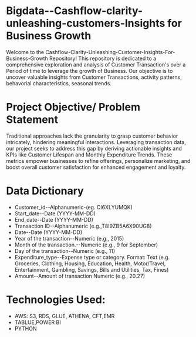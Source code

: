 # Bigdata--Cashflow-clarity-unleashing-customers-Insights for Business Growth

Welcome to the Cashflow-Clarity-Unleashing-Customer-Insights-For-Business-Growth Repository! This repository is dedicated to a comprehensive exploration and analysis of Customer Transaction's over a Period of time to leverage the growth of Business. Our objective is to uncover valuable insights from Customer Transactions, activity patterns, behavorial characteristics, seasonal trends.
# Project Objective/ Problem Statement
Traditional approaches lack the granularity to grasp customer behavior intricately, hindering meaningful interactions. Leveraging transaction data, our project seeks to address this gap by deriving actionable insights and KPIs like Customer Lifespan and Monthly Expenditure Trends. These metrics empower businesses to refine offerings, personalize marketing, and boost overall customer satisfaction for enhanced engagement and loyalty.
# Data Dictionary
* Customer_id--Alphanumeric-(eg. CI6XLYUMQK)
* Start_date--Date (YYYY-MM-DD)
* End_date--Date (YYYY-MM-DD)
* Transaction ID--Alphanumeric (e.g.,T8I9ZB5A6X90UG8)
* Date--Date (YYYY-MM-DD)
* Year of the transaction--Numeric (e.g., 2015)
* Month of the transaction.--Numeric (e.g., 9 for September)
* Day of the transaction--Numeric (e.g., 11)
* Expenditure_type--Expense type or category.
Format: Text (e.g. Groceries, Clothing, Housing, Education, Health, Motor/Travel, Entertainment, Gambling,
Savings, Bills and Utilities, Tax, Fines)
* Amount--Amount of transaction Numeric (e.g., 20.27)
# Technologies Used:
* AWS: S3, RDS, GLUE, ATHENA, CFT,EMR
* TABLUE,POWER BI
* PYTHON
